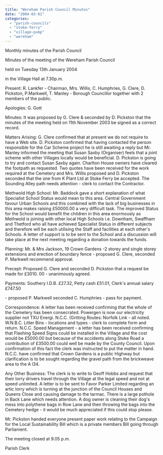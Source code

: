 ```yaml
---
title: "Wereham Parish Council Minutes"
date: "2004-03-01"
categories: 
  - "parish-councils"
  - "stoke-ferry"
  - "village-pump"
  - "wereham"
---
```


Monthly minutes of the Parish Council

Minutes of the meeting of the Wereham Parish Council

held on Tuesday 13th January 2004

in the Village Hall at 7.30p.m.

Present: R. Lankfer - Chairman, Mrs. Willis, C. Humphries, G. Clere, D. Pickston, P.Markwell, T. Manley - Borough Councillor together with 2 members of the public.

Apologies: G. Gott

Minutes: It was proposed by G. Clere & seconded by D. Pickston that the minutes of the meeting held on 11th November 2003 be signed as a correct record.

Matters Arising: G. Clere confirmed that at present we do not require to have a Web site. D. Pickston confirmed that having contacted the person responsible for the Car Scheme project he is still awaiting a reply but Mr. Manley informed the meeting that Susan Saxby (Organiser) feels that a joint scheme with other Villages locally would be beneficial. D. Pickston is going to try and contact Susan Saxby again. Charlton House owners have cleared the footpath as requested. Two quotes have been received for the work required at the Cemetery and Mrs. Willis proposed and D. Pickston seconded that the one from K Plant Ltd at Stoke Ferry be accepted. The Sounding Alley path needs attention - clerk to contact the Contractor.

Methwold High School: Mr. Baddock gave a short explanation of what Specialist School Status would mean to this area. Central Government favour Urban Schools and this combined with the lack of big businesses in this area makes raising £50000.00 a very difficult task. The improved Status for the School would benefit the children in this area enormously as Methwold is joining with other local High Schools i.e. Downham, Swaffham and Thetford who all have achieved Specialist Status in different subjects and therefore will be each utilising the Staff and facilities at each other's Schools. A letter of support is to be sent to the School and a discussion will take place at the next meeting regarding a donation towards the funds.

Planning: Mr. & Mrs Jackson, 19 Crown Gardens -2 storey and single storey extensions and erection of boundary fence - proposed G. Clere, seconded P. Markwell recommend approval.

Precept: Proposed G. Clere and seconded D. Pickston that a request be made for £3010. 00 - unanimously agreed.

Payments: Southery I.D.B. £27.32, Petty cash £51.01, Clerk's annual salary £747.50

\- proposed P. Markwell seconded C. Humphries - pass for payment.

Correspondence: A letter has been received confirming that the whole of the Cemetery has been consecrated. Powergen is now our electricity supplier not TXU Energi. N.C.C. (Gritting Routes: Norfolk Link - all noted. W.N.B.C. Litter Bins - locations and types - clerk to complete form and return. N.C.C. Speed Management - a letter has been received confirming that Flashing Speed Signs could be installed in the Village and the cost would be £5000.00 but because of the accidents along Stoke Road a contribution of £3500.00 could well be made by the County Council. Upon confirmation of this fact the clerk was instructed to put the matter in hand. N.C.C. have confirmed that Crown Gardens is a public Highway but clarification is to be sought regarding the gravel path from the brickweave area to the A l34.

Any Other Business: The clerk is to write to Geoff Hobbs and request that their lorry drivers travel through the Village at the legal speed and not at speed unlimited. A letter is to be sent to Favor Parker Limited regarding an artic lorry which is turning at the junction of the Council Houses and Queens Close and causing damage to the tarmac. There is a large pothole in Back Lane which needs attention. A dog owner is cleaning their dog's mess into polythene bags in Row Lane and then throwing the bags into the Cemetery hedge - it would be much appreciated if this could stop please.

Mr. Pickston handed everyone present paper work relating to the Campaign for the Local Sustainability Bill which is a private members Bill going through Parliament.

The meeting closed at 9.05 p.m.

Parish Clerk
